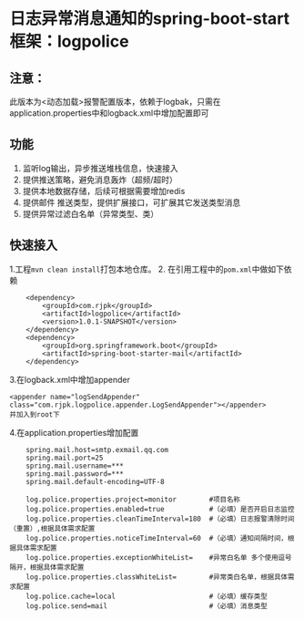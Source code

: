 # 日志异常消息通知的spring-boot-start框架：logpolice

## 注意：
此版本为<动态加载>报警配置版本，依赖于logbak，只需在application.properties中和logback.xml中增加配置即可

## 功能
1. 监听log输出，异步推送堆栈信息，快速接入
2. 提供推送策略，避免消息轰炸（超频/超时）
3. 提供本地数据存储，后续可根据需要增加redis
4. 提供邮件 推送类型，提供扩展接口，可扩展其它发送类型消息
5. 提供异常过滤白名单（异常类型、类）

## 快速接入
1.工程``mvn clean install``打包本地仓库。
2. 在引用工程中的``pom.xml``中做如下依赖
```
    <dependency>
        <groupId>com.rjpk</groupId>
        <artifactId>logpolice</artifactId>
        <version>1.0.1-SNAPSHOT</version>
    </dependency>
    <dependency>
        <groupId>org.springframework.boot</groupId>
        <artifactId>spring-boot-starter-mail</artifactId>
    </dependency>
```
3.在logback.xml中增加appender
```
<appender name="logSendAppender" class="com.rjpk.logpolice.appender.LogSendAppender"></appender>
并加入到root下
```
4.在application.properties增加配置
```
    spring.mail.host=smtp.exmail.qq.com
    spring.mail.port=25
    spring.mail.username=***
    spring.mail.password=***
    spring.mail.default-encoding=UTF-8
    
    log.police.properties.project=monitor        #项目名称
    log.police.properties.enabled=true           #（必填）是否开启日志监控
    log.police.properties.cleanTimeInterval=180  #（必填）日志报警清除时间（重置）,根据具体需求配置
    log.police.properties.noticeTimeInterval=60  #（必填）通知间隔时间，根据具体需求配置
    log.police.properties.exceptionWhiteList=    #异常白名单 多个使用逗号隔开，根据具体需求配置
    log.police.properties.classWhiteList=        #异常类白名单，根据具体需求配置
    log.police.cache=local                       #（必填）缓存类型
    log.police.send=mail                         #（必填）消息类型
```
